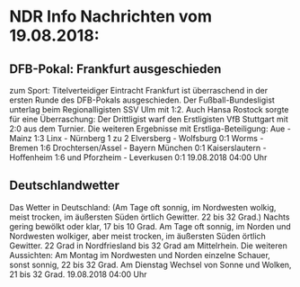 # NDR Info Nachrichten vom 19.08.2018:


## DFB-Pokal: Frankfurt ausgeschieden
zum Sport: Titelverteidiger Eintracht Frankfurt ist überraschend in der ersten Runde des DFB-Pokals ausgeschieden. Der Fußball-Bundesligist unterlag beim Regionalligisten SSV Ulm mit 1:2. Auch Hansa Rostock sorgte für eine Überraschung: Der Drittligist warf den Erstligisten VfB Stuttgart mit 2:0 aus dem Turnier. Die weiteren Ergebnisse mit Erstliga-Beteiligung:
Aue    -   Mainz     1:3
Linx    -   Nürnberg    1 zu 2
Elversberg    -    Wolfsburg    0:1
Worms    -    Bremen    1:6
Drochtersen/Assel    -    Bayern München 0:1
Kaiserslautern    -    Hoffenheim    1:6
und Pforzheim    -    Leverkusen    0:1 19.08.2018 04:00 Uhr 

## Deutschlandwetter
Das Wetter in Deutschland:
(Am Tage oft sonnig, im Nordwesten wolkig, meist trocken, im äußersten Süden örtlich Gewitter. 22 bis 32 Grad.) Nachts gering bewölkt oder klar, 17 bis 10 Grad. Am Tage oft sonnig, im Norden und Nordwesten wolkiger, aber meist trocken, im äußersten Süden örtlich Gewitter. 22 Grad in Nordfriesland bis 32 Grad am Mittelrhein. Die weiteren Aussichten: Am Montag im Nordwesten und Norden einzelne Schauer, sonst sonnig, 22 bis 32 Grad. Am Dienstag Wechsel von Sonne und Wolken, 21 bis 32 Grad. 19.08.2018 04:00 Uhr 
